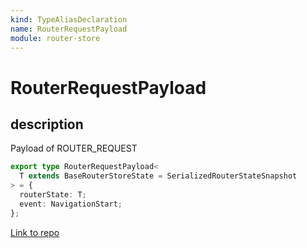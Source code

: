 ```yaml
---
kind: TypeAliasDeclaration
name: RouterRequestPayload
module: router-store
---
```


# RouterRequestPayload

## description

Payload of ROUTER_REQUEST

```ts
export type RouterRequestPayload<
  T extends BaseRouterStoreState = SerializedRouterStateSnapshot
> = {
  routerState: T;
  event: NavigationStart;
};
```

[Link to repo](https://github.com/ngrx/platform/blob/master/modules/router-store/src/actions.ts#L21-L26)
